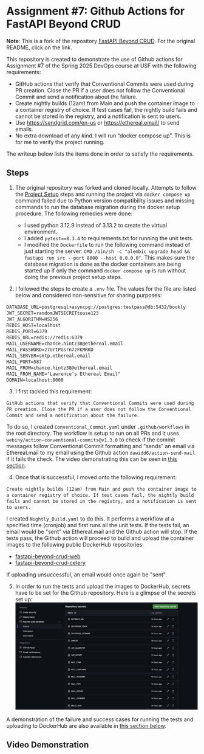 # Assignment #7: Github Actions for FastAPI Beyond CRUD 

**Note**: This is a fork of the repository [FastAPI Beyond CRUD](https://github.com/jod35/fastapi-beyond-CRUD). For the original README, click on the link.

This repository is created to demonstrate the use of Github actions for Assignment #7 of the Spring 2025 DevOps course at USF with the following requirements:

- GitHub actions that verify that Conventional Commits were used during PR creation. Close the PR if a user does not follow the Conventional Commit and send a notification about the failure.
- Create nightly builds (12am) from Main and push the container image to a container registry of choice. If test cases fail, the nightly build fails and cannot be stored in the registry, and a notification is sent to users.
- Use https://sendgrid.com/en-us or https://ethereal.email/ to send emails.
- No extra download of any kind. I will run “docker compose up”. This is for me to verify the project running.

The writeup below lists the items done in order to satisfy the requirements.

## Steps

1. The original repository was forked and cloned locally. Attempts to follow the [Project Setup](https://github.com/jod35/fastapi-beyond-CRUD?tab=readme-ov-file#project-setup) steps and running the project via `docker compose up` command failed due to Python version compatibility issues and missing commands to run the database migration during the docker setup procedure. The following remedies were done:
    - I used python 3.12.9 instead of 3.13.2 to create the virtual environment.
    - I added `pytest==8.3.4` to requirements.txt for running the unit tests.
    - I modified the `Dockerfile` to run the following command instead of just starting the server: `CMD /bin/sh -c "alembic upgrade head && fastapi run src --port 8000 --host 0.0.0.0"`. This makes sure the database migration is done as the docker containers are being started up if only the command `docker compose up` is run without doing the previous project setup steps.

2. I followed the steps to create a `.env` file. The values for the file are listed below and considered non-sensitive for sharing purposes:
```
DATABASE_URL=postgresql+asyncpg://postgres:testpass@db:5432/bookly
JWT_SECRET=randomJWTSECRETtouse123
JWT_ALGORITHM=HS256
REDIS_HOST=localhost
REDIS_PORT=6379
REDIS_URL=redis://redis:6379
MAIL_USERNAME=chance.hintz38@ethereal.email
MAIL_PASSWORD=z7UrtPGsrn7zFKMRKD
MAIL_SERVER=smtp.ethereal.email
MAIL_PORT=587
MAIL_FROM=chance.hintz38@ethereal.email
MAIL_FROM_NAME="Lawrence's Ethereal Email"
DOMAIN=localhost:8000
```

3. I first tackled this requirement:
```
GitHub actions that verify that Conventional Commits were used during PR creation. Close the PR if a user does not follow the Conventional Commit and send a notification about the failure.
```
To do so, I created `Conventional_Commit.yaml` under `.github/workflows` in the root directory. The workflow is setup to run on all PRs and it uses `webiny/action-conventional-commits@v1.3.0` to check if the commit messages follow Conventional Commit formatting and "sends" an email via Ethereal.mail to my email using the Github action `dawidd6/action-send-mail` if it fails the check. The video demonstrating this can be seen in [this section](#video-demonstration).

4. Once that is successful, I moved onto the following requirement:
```
Create nightly builds (12am) from Main and push the container image to a container registry of choice. If test cases fail, the nightly build fails and cannot be stored in the registry, and a notification is sent to users.
```

I created `Nightly_Build.yaml` to do this. It performs a workflow at a specified time (cronjob) and first runs all the unit tests. If the tests fail, an email would be "sent" via Ethereal.mail and the Github action will stop. If the tests pass, the Github action will proceed to build and upload the container images to the following public DockerHub repositories:
- [fastapi-beyond-crud-web](https://hub.docker.com/repository/docker/lawrenceslng/fastapi-beyond-crud-web/general)
- [fastapi-beyond-crud-celery](https://hub.docker.com/repository/docker/lawrenceslng/fastapi-beyond-crud-celery/general)

If uploading unsuccessful, an email would once again be "sent".

5. In order to run the tests and upload the images to DockerHub, secrets have to be set for the Github repository. Here is a glimpse of the secrets set up:
![](/README_resources/image.png)


A demonstration of the failure and success cases for running the tests and uploading to DockerHub are also available in [this section below](#video-demonstration).

## Video Demonstration

